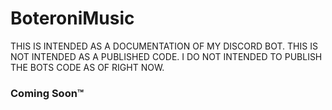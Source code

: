 # BoteroniMusic

THIS IS INTENDED AS A DOCUMENTATION OF MY DISCORD BOT. THIS IS NOT INTENDED AS A PUBLISHED CODE. I DO NOT INTENDED TO PUBLISH THE BOTS CODE AS OF RIGHT NOW.


### Coming Soon™
